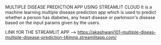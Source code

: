 MULTIPLE DISEASE PREDICTION APP USING STREAMLIT CLOUD
It is a machine learning multiple disease prediction app which is used to predict whether a person has diabetes, any heart disease or parkinson's disease based on the
input params given by the users. 

LINK fOR THE STREAMLIT APP --> https://akashwani101-multiple-diseas-multiple-disease-prediction-t4imnp.streamlitapp.com/
